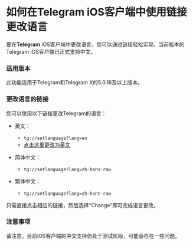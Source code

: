 # 如何在Telegram iOS客户端中使用链接更改语言

要在**Telegram** iOS客户端中更改语言，您可以通过链接轻松实现。当前版本的Telegram iOS客户端已正式支持中文。

### 适用版本
此功能适用于Telegram和Telegram X的5.0.16及以上版本。

### 更改语言的链接
您可以使用以下链接更改Telegram的语言：

- 英文：
  - `tg://setlanguage?lang=en`
  - [点击这里更改为英文](https://t.me/setlanguage/en)

- 简体中文：
  - `tg://setlanguage?lang=zh-hans-raw`
  
- 繁体中文：
  - `tg://setlanguage?lang=zh-hant-raw`

只需直接点击相应的链接，然后选择“Change”即可完成语言更改。

### 注意事项
请注意，目前iOS客户端的中文支持仍处于测试阶段，可能会存在一些问题。